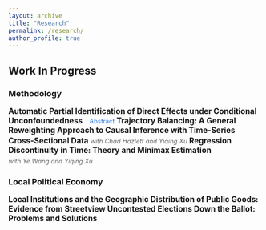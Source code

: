 ```yaml
---
layout: archive
title: "Research"
permalink: /research/
author_profile: true
---
```


<style>
  .paper-title {
    font-weight: bold;
    font-size: 1.1em;
    display: inline;
  }
  .abstract-toggle {
    cursor: pointer;
    color: #2a7ae2;
    font-size: 0.9em;
    margin-left: 10px;
  }
  .abstract {
    display: none;
    margin-top: 10px;
    margin-bottom: 15px;
    font-size: 0.9em;
    color: #555;
    padding-left: 20px;
    border-left: 3px solid #2a7ae2;
  }
  .coauthors {
    font-style: italic;
    color: #666;
    font-size: 0.9em;
    display: inline-block;
    margin-top: 5px;
  }
</style>

## Work In Progress

### Methodology

<div class="paper-title">Automatic Partial Identification of Direct Effects under Conditional Unconfoundedness</div>
<span class="abstract-toggle" onclick="toggleAbstract(this)">Abstract</span>
<div class="abstract">
This paper develops a practical and performant algorithm for estimating sharp bounds on principal strata direct effects. I extend work on attrition problems to provide a nonparametric estimator under conditional unconfoundedness and monotonicity, more tenable assumptions than needed in popular methods for direct effect estimation. The estimator learns nuisance parameters via random forests and then learns the debiasing correction terms directly via a neural network. This approach blends the advantages of kernel-based quantile regression methods while improving finite-sample performance relative to plug-in estimation of the correction terms. I demonstrate the performance of the algorithm in simulations and apply the bounds to revisit canonical mediation problems in political science.
</div>

<div class="paper-title">Trajectory Balancing: A General Reweighting Approach to Causal Inference with Time-Series Cross-Sectional Data</div> <span class="coauthors">with Chad Hazlett and Yiqing Xu</span>

<div class="paper-title">Regression Discontinuity in Time: Theory and Minimax Estimation</div> <span class="coauthors">with Ye Wang and Yiqing Xu</span>

### Local Political Economy

<div class="paper-title">Local Institutions and the Geographic Distribution of Public Goods: Evidence from Streetview</div>

<div class="paper-title">Uncontested Elections Down the Ballot: Problems and Solutions</div>

<script>
function toggleAbstract(element) {
    var abstract = element.nextElementSibling;
    if (abstract.style.display === "none" || abstract.style.display === "") {
        abstract.style.display = "block";
        element.textContent = "Hide Abstract";
    } else {
        abstract.style.display = "none";
        element.textContent = "Show Abstract";
    }
}
</script>
<!--- 
* Minimax Adjustments for Spatial Confounding _(with Apoorva Lal)_ 
* Natural Amenities and Political Incentives: Evidence from Climate Change _(with Janet Malzahn)_
* Does Politics Need Tiebout? Local Distributive Politics and Residential Sorting
* The Chief and the Sheriff: Election vs. Appointment in Municipal Policing _(with Shun Yamaya)_
-->